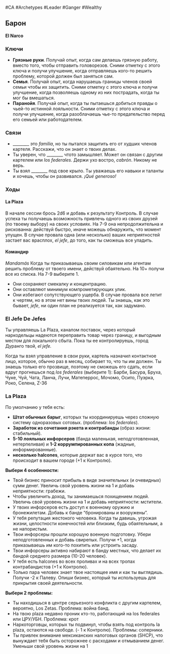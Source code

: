 #CA #Archetypes #Leader #Ganger #Wealthy 

## Барон
**El Narco**

### Ключи
-  **Грязные руки**. Получай опыт, когда сам делаешь грязную работу, вместо того, чтобы отправить головорезов. Сними отметку с этого ключа и получи улучшение, когда отправляешь кого-то решить проблему, которой должен был заняться сам. 
-  **Семья**. Получай опыт, когда нарушаешь границы членов своей семьи чтобы их защитить. Сними отметку с этого ключа и получи улучшение, когда позволяешь одному из них пострадать, когда ты мог бы вмешаться. 
-  **Паранойя**. Получай опыт, когда ты пытаешься добиться правды о чьей-то истинной лояльности. Сними отметку с этого ключа и получи улучшение, когда разоблачаешь чье-то предательство перед его семьей или работодателем.

### Связи
- \_\_\_\_\_\_\_\_ это *familia*, но ты пытался защитить его от худших членов картеля. Расскажи, что он знает о твоих делах. 
- Ты уверен, что \_\_\_\_\_\_\_\_ чтото замышляет. Может он связан с другим картелем или *los federales*. Держи ухо востро, *cabrón*. Никому не верь. 
- Ты взял \_\_\_\_\_\_\_\_ под свое крыло. Ты уважаешь его навыки и таланты и хочешь, чтобы он развивался. *¡Qué generoso!*

### Ходы
#### La Plaza
В начале сессии брось 2d6 и добавь к результату Контроль. В случае успеха ты получаешь возможность привлечь одного из своих друзей (по твоему выбору) на своих условиях. На 7-9 она непродолжительна и рискованна: действуй быстро, иначе можешь обнаружить, что момент упущен. В случае провала одна (или несколько) ваших неприятностей застает вас врасплох, *el jefe*, до того, как ты сможешь все уладить. 

#### Командир
*Mandamás*
Когда ты приказываешь своим силовикам или агентам решить проблему от твоего имени, действуй обаятельно. На 10+ получи все из списка. На 7-9 выберите 1. 
-  Они сохраняют смекалку и концентрацию. 
-  Они оставляют минимум компрометирующих улик. 
-  Они избегают сопутствующего ущерба. 
В случае провала все летит к чертям, но в этом нет вины твоих людей. Ты знаешь, как это бывает, *jefe*, ни один план не реализуется так, как задумано.


### El Jefe De Jefes
Ты управляешь La Plaza, каналом поставок, через который наркодельцы надеются переправить товар через границу, и выгодным местом для локального сбыта. Пока ты ее контролируешь, город Дуранго твой, *el jefe.* 

Когда ты взял управление в свои руки, картель назначил контактное лицо, которое, обычно раз в месяц, собирает то, что ты им должен. Ты знаешь только его прозвище, поэтому не сможешь его сдать, если вдруг прогнешься под *los federales* (выберите 1): 
Барби, Басура, Бруха, Чуке, Чуй, Чата, Ланча, Лучи, Матеперрос, Мочомо, Осито, Пуэрка, Роко, Селена, Z-36


### La Plaza
По умолчанию у тебя есть: 
-  **Штат обычных барыг**, которых ты координируешь через сложную систему одноразовых сотовых. (проблема: *los federales*). 
-  **Заработок из сочетания рэкета и контрабанды** (образ жизни: стабильный). 
-  **5-10 лояльных инфорсеров** (банда маленькая, неподготовленная, нетерпеливая) и **1-2 коррумпированных копа** (жадные, информированные). 
-  **несколько halcones**, которые держат вас в курсе того, что происходит в вашем городе (+1 к Контролю). 

**Выбери 4 особенности:**
- Твой бизнес приносит прибыль в виде значительных (и очевидных) сумм денег. Увеличь свой уровень жизни на 1 и добавь неприятности: грабежи. 
- Чтобы увеличить доход, ты занимаешься похищением людей. Увеличь свой уровень жизни на 1 и добавь неприятности: мстители. 
- У твоих инфорсеров есть доступ к военному оружию и бронежилетам. Добавь к банде “бронированы и вооружены”. 
- У тебя репутация жестокого человека. Когда ты давишь, угрожая жизни, целостности конечностей или близким, будь обаятельным, а не напористым. 
- Твои инфорсеры прошли хорошую военную подготовку. Убери неподготовленных и добавь свирепых. Получи +1, когда приказываешь им кого-то похитить или устроить засаду. 
- Твои инфорсеры активно набирают в банду местных, что делает их бандой среднего размера (10-20 человек). 
- У тебя есть halcones во всех проливах и на всех тропах контрабандистов (+1 к Контролю). 
- Только пара человек знает твое настоящее имя и как ты выглядишь. Получи -2 к Палеву. Опиши бизнес, который ты используешь для прикрытия своей деятельности.

**Выбери 2 проблемы:**
- Ты находишься в центре серьезного конфликта с другим картелем, вероятно, Los Zetas. Проблема: война банд. 
- На твою plaza недавно проник кто-то, работающий на los federales или ЦРУ/УБН. Проблема: крот 
- Наркоторговцы, которых ты подвинул, чтобы взять под контроль la plaza, остаются на свободе. (- 1 к Контролю). Проблемы: соперники. 
- Ты привлек внимание мексиканских налоговых органов (SHCP), что вынуждает тебя быть осторожнее с расходами и отмыванием денег. Уменьши свой уровень жизни на 1
